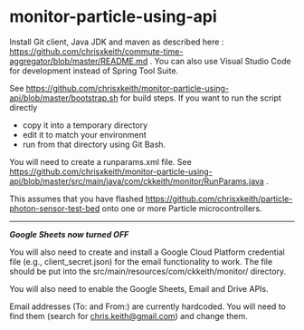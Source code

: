# monitor-particle-using-api

Install Git client, Java JDK and maven as described here : https://github.com/chrisxkeith/commute-time-aggregator/blob/master/README.md . You can also use Visual Studio Code for development instead of Spring Tool Suite. 

See https://github.com/chrisxkeith/monitor-particle-using-api/blob/master/bootstrap.sh for build steps. If you want to run the script directly
* copy it into a temporary directory
* edit it to match your environment
* run from that directory using Git Bash.

You will need to create a runparams.xml file. See https://github.com/chrisxkeith/monitor-particle-using-api/blob/master/src/main/java/com/ckkeith/monitor/RunParams.java .

This assumes that you have flashed https://github.com/chrisxkeith/particle-photon-sensor-test-bed onto one or more Particle microcontrollers.

___
_**Google Sheets now turned OFF**_

You will also need to create and install a Google Cloud Platform credential file (e.g., client_secret.json) for the email functionality to work. The file should be put into the src/main/resources/com/ckkeith/monitor/ directory.

You will also need to enable the Google Sheets, Email and Drive APIs.

Email addresses (To: and From:) are currently hardcoded. You will need to find them (search for chris.keith@gmail.com) and change them.
